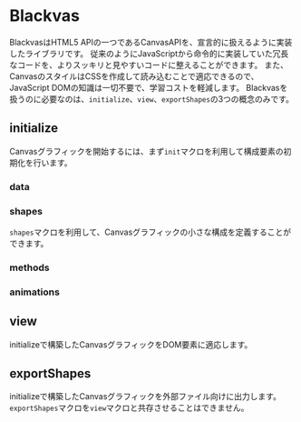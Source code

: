 # Blackvas
BlackvasはHTML5 APIの一つであるCanvasAPIを、宣言的に扱えるように実装したライブラリです。
従来のようにJavaScriptから命令的に実装していた冗長なコードを、よりスッキリと見やすいコードに整えることができます。
また、CanvasのスタイルはCSSを作成して読み込むことで適応できるので、JavaScript DOMの知識は一切不要で、学習コストを軽減します。
Blackvasを扱うのに必要なのは、`initialize`、`view`、`exportShapes`の3つの概念のみです。

## initialize
Canvasグラフィックを開始するには、まず`init`マクロを利用して構成要素の初期化を行います。

### data

### shapes
`shapes`マクロを利用して、Canvasグラフィックの小さな構成を定義することができます。

### methods

### animations

## view
initializeで構築したCanvasグラフィックをDOM要素に適応します。

## exportShapes
initializeで構築したCanvasグラフィックを外部ファイル向けに出力します。`exportShapes`マクロを`view`マクロと共存させることはできません。